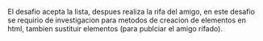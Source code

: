 El desafio acepta la lista, despues realiza la rifa del amigo, en este desafio se requirio de investigacion para metodos de creacion de elementos en html, tambien sustituir elementos (para publciar el amigo rifado).
